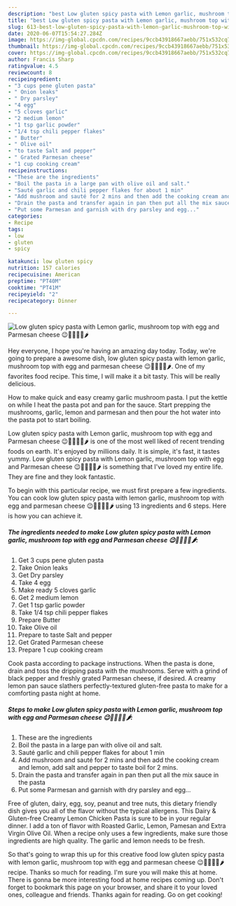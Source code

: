 ```yaml
---
description: "best Low gluten spicy pasta with Lemon garlic, mushroom top with egg and Parmesan cheese 😉🥒🍋🧄🥚🌶 recipes ever | how to cook Low gluten spicy pasta with Lemon garlic, mushroom top with egg and Parmesan cheese 😉🥒🍋🧄🥚🌶"
title: "best Low gluten spicy pasta with Lemon garlic, mushroom top with egg and Parmesan cheese 😉🥒🍋🧄🥚🌶 recipes ever | how to cook Low gluten spicy pasta with Lemon garlic, mushroom top with egg and Parmesan cheese 😉🥒🍋🧄🥚🌶"
slug: 613-best-low-gluten-spicy-pasta-with-lemon-garlic-mushroom-top-with-egg-and-parmesan-cheese-recipes-ever-how-to-cook-low-gluten-spicy-pasta-with-lemon-garlic-mushroom-top-with-egg-and-parmesan-cheese
date: 2020-06-07T15:54:27.284Z
image: https://img-global.cpcdn.com/recipes/9ccb43918667aebb/751x532cq70/low-gluten-spicy-pasta-with-lemon-garlic-mushroom-top-with-egg-and-parmesan-cheese-😉🥒🍋🧄🥚🌶-recipe-main-photo.jpg
thumbnail: https://img-global.cpcdn.com/recipes/9ccb43918667aebb/751x532cq70/low-gluten-spicy-pasta-with-lemon-garlic-mushroom-top-with-egg-and-parmesan-cheese-😉🥒🍋🧄🥚🌶-recipe-main-photo.jpg
cover: https://img-global.cpcdn.com/recipes/9ccb43918667aebb/751x532cq70/low-gluten-spicy-pasta-with-lemon-garlic-mushroom-top-with-egg-and-parmesan-cheese-😉🥒🍋🧄🥚🌶-recipe-main-photo.jpg
author: Francis Sharp
ratingvalue: 4.5
reviewcount: 8
recipeingredient:
- "3 cups pene gluten pasta"
- " Onion leaks"
- " Dry parsley"
- "4 egg"
- "5 cloves garlic"
- "2 medium lemon"
- "1 tsp garlic powder"
- "1/4 tsp chili pepper flakes"
- " Butter"
- " Olive oil"
- "to taste Salt and pepper"
- " Grated Parmesan cheese"
- "1 cup cooking cream"
recipeinstructions:
- "These are the ingredients"
- "Boil the pasta in a large pan with olive oil and salt."
- "Sauté garlic and chili pepper flakes for about 1 min"
- "Add mushroom and sauté for 2 mins and then add the cooking cream and lemon, add salt and pepper to taste boil for 2 mins."
- "Drain the pasta and transfer again in pan then put all the mix sauce in the pasta"
- "Put some Parmesan and garnish with dry parsley and egg..."
categories:
- Recipe
tags:
- low
- gluten
- spicy

katakunci: low gluten spicy 
nutrition: 157 calories
recipecuisine: American
preptime: "PT40M"
cooktime: "PT41M"
recipeyield: "2"
recipecategory: Dinner

---
```



![Low gluten spicy pasta with Lemon garlic, mushroom top with egg and Parmesan cheese 😉🥒🍋🧄🥚🌶](https://img-global.cpcdn.com/recipes/9ccb43918667aebb/751x532cq70/low-gluten-spicy-pasta-with-lemon-garlic-mushroom-top-with-egg-and-parmesan-cheese-😉🥒🍋🧄🥚🌶-recipe-main-photo.jpg)

Hey everyone, I hope you're having an amazing day today. Today, we're going to prepare a awesome dish, low gluten spicy pasta with lemon garlic, mushroom top with egg and parmesan cheese 😉🥒🍋🧄🥚🌶. One of my favorites food recipe. This time, I will make it a bit tasty. This will be really delicious.

How to make quick and easy creamy garlic mushroom pasta. I put the kettle on while I heat the pasta pot and pan for the sauce. Start prepping the mushrooms, garlic, lemon and parmesan and then pour the hot water into the pasta pot to start boiling.

Low gluten spicy pasta with Lemon garlic, mushroom top with egg and Parmesan cheese 😉🥒🍋🧄🥚🌶 is one of the most well liked of recent trending foods on earth. It's enjoyed by millions daily. It is simple, it's fast, it tastes yummy. Low gluten spicy pasta with Lemon garlic, mushroom top with egg and Parmesan cheese 😉🥒🍋🧄🥚🌶 is something that I've loved my entire life. They are fine and they look fantastic.


To begin with this particular recipe, we must first prepare a few ingredients. You can cook low gluten spicy pasta with lemon garlic, mushroom top with egg and parmesan cheese 😉🥒🍋🧄🥚🌶 using 13 ingredients and 6 steps. Here is how you can achieve it.

<!--inarticleads1-->

##### The ingredients needed to make Low gluten spicy pasta with Lemon garlic, mushroom top with egg and Parmesan cheese 😉🥒🍋🧄🥚🌶:

1. Get 3 cups pene gluten pasta
1. Take  Onion leaks
1. Get  Dry parsley
1. Take 4 egg
1. Make ready 5 cloves garlic
1. Get 2 medium lemon
1. Get 1 tsp garlic powder
1. Take 1/4 tsp chili pepper flakes
1. Prepare  Butter
1. Take  Olive oil
1. Prepare to taste Salt and pepper
1. Get  Grated Parmesan cheese
1. Prepare 1 cup cooking cream


Cook pasta according to package instructions. When the pasta is done, drain and toss the dripping pasta with the mushrooms. Serve with a grind of black pepper and freshly grated Parmesan cheese, if desired. A creamy lemon pan sauce slathers perfectly-textured gluten-free pasta to make for a comforting pasta night at home. 

<!--inarticleads2-->

##### Steps to make Low gluten spicy pasta with Lemon garlic, mushroom top with egg and Parmesan cheese 😉🥒🍋🧄🥚🌶:

1. These are the ingredients
1. Boil the pasta in a large pan with olive oil and salt.
1. Sauté garlic and chili pepper flakes for about 1 min
1. Add mushroom and sauté for 2 mins and then add the cooking cream and lemon, add salt and pepper to taste boil for 2 mins.
1. Drain the pasta and transfer again in pan then put all the mix sauce in the pasta
1. Put some Parmesan and garnish with dry parsley and egg...


Free of gluten, dairy, egg, soy, peanut and tree nuts, this dietary friendly dish gives you all of the flavor without the typical allergens. This Dairy &amp; Gluten-free Creamy Lemon Chicken Pasta is sure to be in your regular dinner. I add a ton of flavor with Roasted Garlic, Lemon, Pamesan and Extra Virgin Olive Oil. When a recipe only uses a few ingredients, make sure those ingredients are high quality. The garlic and lemon needs to be fresh. 

So that's going to wrap this up for this creative food low gluten spicy pasta with lemon garlic, mushroom top with egg and parmesan cheese 😉🥒🍋🧄🥚🌶 recipe. Thanks so much for reading. I'm sure you will make this at home. There is gonna be more interesting food at home recipes coming up. Don't forget to bookmark this page on your browser, and share it to your loved ones, colleague and friends. Thanks again for reading. Go on get cooking!

